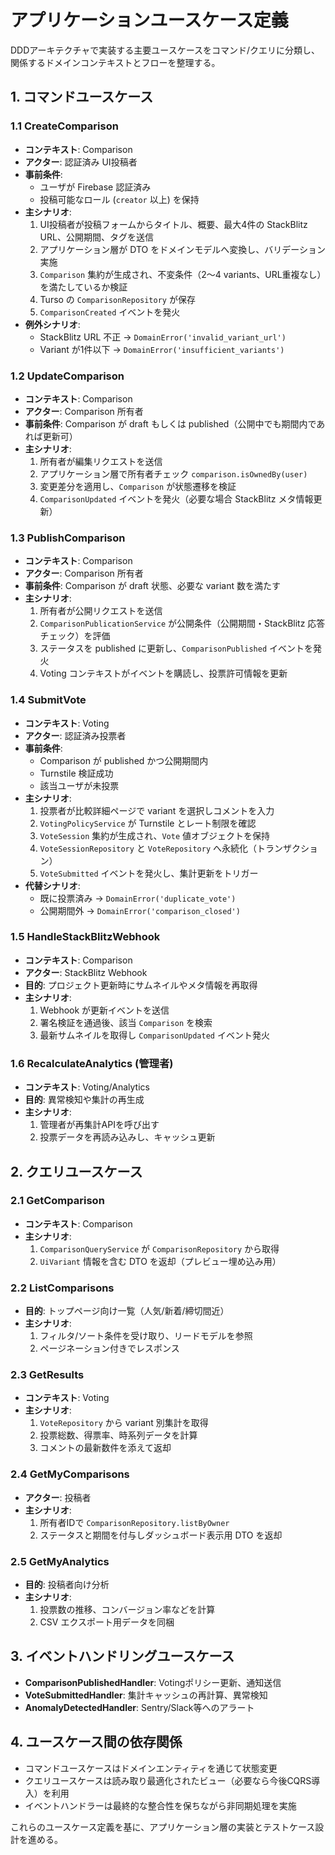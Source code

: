 # アプリケーションユースケース定義

DDDアーキテクチャで実装する主要ユースケースをコマンド/クエリに分類し、関係するドメインコンテキストとフローを整理する。

## 1. コマンドユースケース

### 1.1 CreateComparison
- **コンテキスト**: Comparison
- **アクター**: 認証済み UI投稿者
- **事前条件**:
  - ユーザが Firebase 認証済み
  - 投稿可能なロール (`creator` 以上) を保持
- **主シナリオ**:
  1. UI投稿者が投稿フォームからタイトル、概要、最大4件の StackBlitz URL、公開期間、タグを送信
  2. アプリケーション層が DTO をドメインモデルへ変換し、バリデーション実施
  3. `Comparison` 集約が生成され、不変条件（2〜4 variants、URL重複なし）を満たしているか検証
  4. Turso の `ComparisonRepository` が保存
  5. `ComparisonCreated` イベントを発火
- **例外シナリオ**:
  - StackBlitz URL 不正 → `DomainError('invalid_variant_url')`
  - Variant が1件以下 → `DomainError('insufficient_variants')`

### 1.2 UpdateComparison
- **コンテキスト**: Comparison
- **アクター**: Comparison 所有者
- **事前条件**: Comparison が draft もしくは published（公開中でも期間内であれば更新可）
- **主シナリオ**:
  1. 所有者が編集リクエストを送信
  2. アプリケーション層で所有者チェック `comparison.isOwnedBy(user)`
  3. 変更差分を適用し、`Comparison` が状態遷移を検証
  4. `ComparisonUpdated` イベントを発火（必要な場合 StackBlitz メタ情報更新）

### 1.3 PublishComparison
- **コンテキスト**: Comparison
- **アクター**: Comparison 所有者
- **事前条件**: Comparison が draft 状態、必要な variant 数を満たす
- **主シナリオ**:
  1. 所有者が公開リクエストを送信
  2. `ComparisonPublicationService` が公開条件（公開期間・StackBlitz 応答チェック）を評価
  3. ステータスを published に更新し、`ComparisonPublished` イベントを発火
  4. Voting コンテキストがイベントを購読し、投票許可情報を更新

### 1.4 SubmitVote
- **コンテキスト**: Voting
- **アクター**: 認証済み投票者
- **事前条件**:
  - Comparison が published かつ公開期間内
  - Turnstile 検証成功
  - 該当ユーザが未投票
- **主シナリオ**:
  1. 投票者が比較詳細ページで variant を選択しコメントを入力
  2. `VotingPolicyService` が Turnstile とレート制限を確認
  3. `VoteSession` 集約が生成され、`Vote` 値オブジェクトを保持
  4. `VoteSessionRepository` と `VoteRepository` へ永続化（トランザクション）
  5. `VoteSubmitted` イベントを発火し、集計更新をトリガー
- **代替シナリオ**:
  - 既に投票済み → `DomainError('duplicate_vote')`
  - 公開期間外 → `DomainError('comparison_closed')`

### 1.5 HandleStackBlitzWebhook
- **コンテキスト**: Comparison
- **アクター**: StackBlitz Webhook
- **目的**: プロジェクト更新時にサムネイルやメタ情報を再取得
- **主シナリオ**:
  1. Webhook が更新イベントを送信
  2. 署名検証を通過後、該当 `Comparison` を検索
  3. 最新サムネイルを取得し `ComparisonUpdated` イベント発火

### 1.6 RecalculateAnalytics (管理者)
- **コンテキスト**: Voting/Analytics
- **目的**: 異常検知や集計の再生成
- **主シナリオ**:
  1. 管理者が再集計APIを呼び出す
  2. 投票データを再読み込みし、キャッシュ更新

## 2. クエリユースケース

### 2.1 GetComparison
- **コンテキスト**: Comparison
- **主シナリオ**:
  1. `ComparisonQueryService` が `ComparisonRepository` から取得
  2. `UiVariant` 情報を含む DTO を返却（プレビュー埋め込み用）

### 2.2 ListComparisons
- **目的**: トップページ向け一覧（人気/新着/締切間近）
- **主シナリオ**:
  1. フィルタ/ソート条件を受け取り、リードモデルを参照
  2. ページネーション付きでレスポンス

### 2.3 GetResults
- **コンテキスト**: Voting
- **主シナリオ**:
  1. `VoteRepository` から variant 別集計を取得
  2. 投票総数、得票率、時系列データを計算
  3. コメントの最新数件を添えて返却

### 2.4 GetMyComparisons
- **アクター**: 投稿者
- **主シナリオ**:
  1. 所有者IDで `ComparisonRepository.listByOwner`
  2. ステータスと期間を付与しダッシュボード表示用 DTO を返却

### 2.5 GetMyAnalytics
- **目的**: 投稿者向け分析
- **主シナリオ**:
  1. 投票数の推移、コンバージョン率などを計算
  2. CSV エクスポート用データを同梱

## 3. イベントハンドリングユースケース
- **ComparisonPublishedHandler**: Votingポリシー更新、通知送信
- **VoteSubmittedHandler**: 集計キャッシュの再計算、異常検知
- **AnomalyDetectedHandler**: Sentry/Slack等へのアラート

## 4. ユースケース間の依存関係
- コマンドユースケースはドメインエンティティを通じて状態変更
- クエリユースケースは読み取り最適化されたビュー（必要なら今後CQRS導入）を利用
- イベントハンドラーは最終的な整合性を保ちながら非同期処理を実施

これらのユースケース定義を基に、アプリケーション層の実装とテストケース設計を進める。
